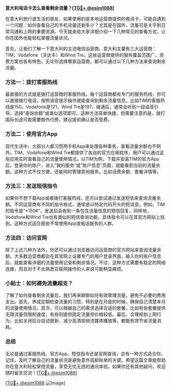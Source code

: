 **意大利电话卡怎么查看剩余流量？[[TG💪+ @esim1088](https://t.me/s/esim1088)]**

在意大利旅行或生活的朋友，如果使用的是本地运营商提供的电话卡，可能会遇到一个问题：如何查看自己的手机流量还剩多少？尤其是在国外，流量可是关乎到日常沟通和上网的重要资源。今天就来给大家详细介绍一下几种常见的查看方式，让你在国外也能轻松掌握流量状况。

首先，让我们了解一下意大利的主流电信运营商。意大利主要有三大运营商：TIM、Vodafone（沃达丰）和Wind Tre。这些运营商提供的服务覆盖范围广，资费方案也各有特色。无论你选择哪家运营商，都可以通过以下几种方法来查询剩余流量。

### 方法一：拨打客服热线

最直接的方式就是拨打运营商的客服热线。每个运营商都有专门的服务热线，你可以直接拨打电话，按照语音提示操作就能查询到剩余流量信息。比如TIM的客服热线是150，Vodafone是121，Wind Tre是197。拨通后，通常会听到一段语音引导，选择“查询余额”或类似选项即可。这种方法简单快捷，但需要注意的是，拨打国际长途可能需要额外付费，建议提前确认是否免费。

### 方法二：使用官方App

现代生活中，大部分人都习惯用手机App来处理各种事务，查看流量余额也不例外。TIM、Vodafone和Wind Tre都提供了各自的官方应用程序，用户可以通过这些应用实时查看自己的流量使用情况。以TIM为例，下载并安装TIM的官方App后，登录你的账户，进入“我的服务”或“账户信息”页面，就能看到当前的流量余额。这种方式不仅方便，还能同时管理其他服务，比如话费余额、套餐详情等。

### 方法三：发送短信指令

如果你不想下载App或者拨打客服热线，还可以尝试通过发送短信来查询流量余额。不同运营商有不同的指令格式，通常是以特定代码开头的短消息。例如，TIM的指令是“*150#”，发送后会收到一条包含流量信息的短信回复。同样地，Vodafone和Wind Tre也有类似的短信查询功能，具体指令可以在其官方网站上找到。这种方式适合那些不常使用App或电话服务的人群。

### 方法四：访问官网

除了上述几种方法外，你还可以通过浏览器访问运营商的官方网站来查询流量余额。大多数运营商都会在其官网上设置专门的用户登录界面，输入你的账户信息后，就能查看详细的流量使用记录和剩余情况。不过，这种方式需要有稳定的网络连接，而且对于不太熟悉互联网操作的人来说可能稍显麻烦。

### 小贴士：如何避免流量超支？

了解了如何查看剩余流量后，我们再来聊聊如何有效管理流量，避免不必要的费用支出。首先，养成定期检查流量的习惯，特别是在月底的时候，确保自己清楚本月的流量使用情况。其次，可以根据自己的需求选择合适的套餐，比如有些套餐提供无限流量但限制速度，有些则提供固定流量但价格较低。最后，合理规划上网行为，比如关闭后台自动更新、减少高清视频流媒体播放等，都能有效节省流量消耗。

### 总结

无论是通过客服热线、官方App、短信指令还是官网查询，总有一种方式适合你。记住，及时了解自己的流量状况是避免意外高额账单的关键。希望这篇文章能帮助你在意大利轻松掌控流量，享受无忧无虑的通讯体验。如果你还有其他疑问，欢迎随时留言交流！[[TG💪+ @esim1088](https://t.me/s/esim1088)]

[[TG💪+ @esim1088](https://t.me/s/esim1088) ![Image](https://i.postimg.cc/4NQfJmqS/Snipaste-2025-05-13-00-14-12.png)]